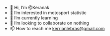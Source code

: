 - 👋 Hi, I’m @Keranak
- 👀 I’m interested in motosport statistic
- 🌱 I’m currently learning
- 💞️ I’m looking to collaborate on nothing
- 📫 How to reach me kerrianlebras@gmail.com
